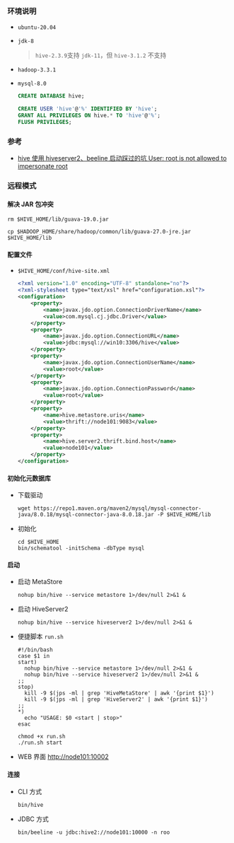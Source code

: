 ### 环境说明

-   `ubuntu-20.04`

-   `jdk-8`

    > `hive-2.3.9`支持 `jdk-11`，但 `hive-3.1.2` 不支持

-   `hadoop-3.3.1`

-   `mysql-8.0`

    ```sql
    CREATE DATABASE hive;
    ```

    ```sql
    CREATE USER 'hive'@'%' IDENTIFIED BY 'hive';
    GRANT ALL PRIVILEGES ON hive.* TO 'hive'@'%';
    FLUSH PRIVILEGES;
    ```

### 参考

-   [hive 使用 hiveserver2、beeline 启动踩过的坑 User: root is not allowed to impersonate root](https://blog.csdn.net/weixin_42404102/article/details/107711323)

### 远程模式

#### 解决 JAR 包冲突

```shell
rm $HIVE_HOME/lib/guava-19.0.jar

cp $HADOOP_HOME/share/hadoop/common/lib/guava-27.0-jre.jar $HIVE_HOME/lib
```

#### 配置文件

-   `$HIVE_HOME/conf/hive-site.xml`

    ```xml
    <?xml version="1.0" encoding="UTF-8" standalone="no"?>
    <?xml-stylesheet type="text/xsl" href="configuration.xsl"?>
    <configuration>
        <property>
            <name>javax.jdo.option.ConnectionDriverName</name>
            <value>com.mysql.cj.jdbc.Driver</value>
        </property>
        <property>
            <name>javax.jdo.option.ConnectionURL</name>
            <value>jdbc:mysql://win10:3306/hive</value>
        </property>
        <property>
            <name>javax.jdo.option.ConnectionUserName</name>
            <value>root</value>
        </property>
        <property>
            <name>javax.jdo.option.ConnectionPassword</name>
            <value>root</value>
        </property>
        <property>
            <name>hive.metastore.uris</name>
            <value>thrift://node101:9083</value>
        </property>
        <property>
            <name>hive.server2.thrift.bind.host</name>
            <value>node101</value>
        </property>
    </configuration>
    ```

#### 初始化元数据库

-   下载驱动

    ```shell
    wget https://repo1.maven.org/maven2/mysql/mysql-connector-java/8.0.18/mysql-connector-java-8.0.18.jar -P $HIVE_HOME/lib
    ```

-   初始化

    ```shell
    cd $HIVE_HOME
    bin/schematool -initSchema -dbType mysql
    ```

#### 启动

-   启动 MetaStore

    ```shell
    nohup bin/hive --service metastore 1>/dev/null 2>&1 &
    ```

-   启动 HiveServer2

    ```shell
    nohup bin/hive --service hiveserver2 1>/dev/null 2>&1 &
    ```

-   便捷脚本 `run.sh`

    ```shell
    #!/bin/bash
    case $1 in
    start)
      nohup bin/hive --service metastore 1>/dev/null 2>&1 &
      nohup bin/hive --service hiveserver2 1>/dev/null 2>&1 &
    ;;
    stop)
      kill -9 $(jps -ml | grep 'HiveMetaStore' | awk '{print $1}')
      kill -9 $(jps -ml | grep 'HiveServer2' | awk '{print $1}')
    ;;
    *)
      echo "USAGE: $0 <start | stop>"
    esac
    ```

    ```shell
    chmod +x run.sh
    ./run.sh start
    ```

-   WEB 界面 [http://node101:10002](http://node101:10002)

#### 连接

-   CLI 方式

    ```shell
    bin/hive
    ```

-   JDBC 方式

    ```shell
    bin/beeline -u jdbc:hive2://node101:10000 -n roo
    ```
